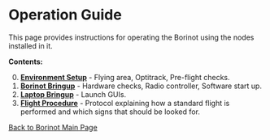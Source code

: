 # Operation Guide

This page provides instructions for operating the Borinot using the nodes installed in it.

**Contents:**

0. [**Environment Setup**](1_environment_setup.md) - Flying area, Optitrack, Pre-flight checks.  
1. [**Borinot Bringup**](2_borinot_bringup.md) - Hardware checks, Radio controller, Software start up.
2. [**Laptop Bringup**](3_laptop_bringup.md) - Launch GUIs.  
3. [**Flight Procedure**](4_flight_procedure.md) - Protocol explaining how a standard flight is performed and which signs that should be looked for.

[Back to Borinot Main Page](../README.md)